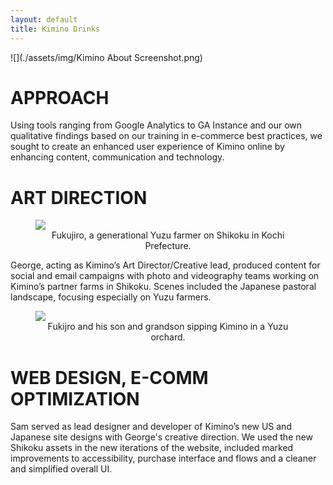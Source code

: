 ```yaml
---
layout: default
title: Kimino Drinks
---
```


![](./assets/img/Kimino About Screenshot.png)

# APPROACH

Using tools ranging from Google Analytics to GA Instance and our own qualitative findings based on our training in e-commerce best practices, we sought to create an enhanced user experience of Kimino online by enhancing content, communication and technology.  

# ART DIRECTION 

<div class="split-img-text">
    <figure>
        <img src="./assets/img/Fukujiro Smile.png">
        <figcaption align="center">
            Fukujiro, a generational Yuzu farmer on Shikoku in Kochi Prefecture.
        </figcaption>
    </figure>
    <p>
        George, acting as Kimino’s Art Director/Creative lead, produced content for social and email campaigns with photo and videography teams working on Kimino’s partner farms in Shikoku. Scenes included the Japanese pastoral landscape, focusing especially on Yuzu farmers. 
    </p>
</div>

<figure>
    <img src="./assets/img/Sitting Yuzu Farmers.png">
    <figcaption align="center">
        Fukijro and his son and grandson sipping Kimino in a Yuzu orchard. 
    </figcaption>
</figure>

# WEB DESIGN, E-COMM OPTIMIZATION

Sam served as lead designer and developer of Kimino’s new US and Japanese site designs with George's creative direction. We used the new Shikoku assets in the new iterations of the website, included marked improvements to accessibility, purchase interface and flows and a cleaner and simplified overall UI.
